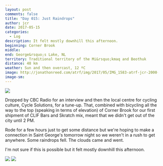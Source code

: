 ```yaml
---
layout: post
comments: false
title: "Day 015: Just Raindrops"
author: jcr
date: 2017-05-15
categories:
  - Log
description: It felt mostly downhill this afternoon.
beginning: Corner Brook
middle: 
end: George&rsquo;s Lake, NL
territory: Traditional territory of the Mi&rsquo;kmaq and Beothuk
distance: 48 km
weather: Sun and then overcast, 12 ºC
image: http://jonathonreed.com/atrf/img/2017/05/IMG_1583-atrf-jcr-2000-web.jpg
image-sm:
---
```


<img src="http://jonathonreed.com/atrf/img/2017/05/IMG_1578-atrf-jcr-2000-web.jpg">

Dropped by CBC Radio for an interview and then the local centre for cycling culture, Cycle Solutions, for a tune-up. That, combined with bicycling all the way to the top (speaking in terms of elevation) of Corner Brook for our first shipment of CLIF Bars and Skratch mix, meant that we didn't get out of the city until 2 PM.

Rode for a few hours just to get some distance but we're hoping to make a connection in Saint George's tomorrow night so we weren't in a rush to get anywhere. Some raindrops fell. The clouds came and went.

I'm not sure if this is possible but it felt mostly downhill this afternoon.

<img src="http://jonathonreed.com/atrf/img/2017/05/IMG_7849-atrf-ac-2000-web.jpg">

<img src="http://jonathonreed.com/atrf/img/2017/05/IMG_7862-atrf-ac-2000-web.jpg">